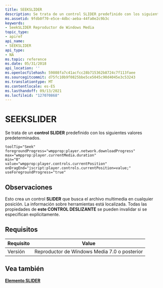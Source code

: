 ```yaml
---
title: SEEKSLIDER
description: Se trata de un control SLIDER predefinido con los siguientes valores predeterminados. | SEEKSLIDER
ms.assetid: 9fdb0f70-e5ce-4dbc-aeba-44fa0e2c9b3c
keywords:
- SeekSLIDER Reproductor de Windows Media
topic_type:
- apiref
api_name:
- SEEKSLIDER
api_type:
- NA
ms.topic: reference
ms.date: 05/31/2018
api_location: ''
ms.openlocfilehash: 59808fa7c41acfcc28b715362b8724c7f113faee
ms.sourcegitcommit: d75fc10b9f0825bbe5ce5045c90d4045e3c53243
ms.translationtype: MT
ms.contentlocale: es-ES
ms.lasthandoff: 09/13/2021
ms.locfileid: "127070868"
---
```

# <a name="seekslider"></a>SEEKSLIDER

Se trata de un **control SLIDER** predefinido con los siguientes valores predeterminados.

``` syntax
toolTip="Seek"
foregroundProgress="wmpprop:player.network.downloadProgress"
max="wmpprop:player.currentMedia.duration"
min="0"
value="wmpprop:player.controls.currentPosition"
onDragEnd="jscript:player.controls.currentPosition=value;"
useForegroundProgress="true"
```

## <a name="remarks"></a>Observaciones

Esto crea un control **SLIDER** que busca el archivo multimedia en cualquier posición. La información sobre herramientas está localizada. Todas las propiedades de **este CONTROL DESLIZANTE** se pueden invalidar si se especifican explícitamente.

## <a name="requirements"></a>Requisitos



| Requisito | Value |
|--------------------|----------------------------------------------|
| Versión<br/> | Reproductor de Windows Media 7.0 o posterior<br/> |



## <a name="see-also"></a>Vea también

<dl> <dt>

[**Elemento SLIDER**](slider-element.md)
</dt> </dl>

 

 





